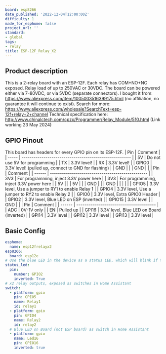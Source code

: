 ```yaml
---
board: esp8266
date_published: '2022-12-04T12:00:00Z'
difficulty: 1
made_for_esphome: false
project_url: ''
standard:
- global
tags:
- relay
title: ESP-12F_Relay_X2
---
```


## Product description

This is a 2-relay board with an ESP-12F.
Each relay has COM+NO+NC exposed. Relay load of up to 250VAC or 30VDC.
The board can be powered either via 7-80VDC, or via 5VDC (separate connectors).
I bought it from: https://www.aliexpress.com/item/1005003516399175.html (no affiliation, no guarantee it will continue to exist).
Search for more: https://www.aliexpress.com/wholesale?SearchText=esp-12f+relay+2+channel
Technical specification here: http://www.chinalctech.com/cpzx/Programmer/Relay_Module/510.html (Link working 23 May 2024)

## GPIO Pinout

This board has headers for every GPIO pin on its ESP-12F.
| Pin   | Comment                                                 |
| ----- | ------------------------------------------------------- |
| 5V    | Do not use 5V for programming                           |
| TX    | 3.3V level!                                             |
| RX    | 3.3V level!                                             |
| GPIO0 | 3.3V level! (pulled up, connect to GND for flashing)    |
| GND   |                                                         |
| GND   |                                                         |
| Pin    | Comment                                           |
| ------ | ------------------------------------------------- |
| 3V3    | For programming, inject 3.3V power here           |
| 3V3    | For programming, inject 3.3V power here           |
| 5V     |                                                   |
| 5V     |                                                   |
| GND    |                                                   |
| GND    |                                                   |
|        |                                                   |
| GPIO5  | 3.3V level, Use a jumper to RY1 to enable Relay 1 |
| GPIO4  | 3.3V level, Use a jumper to RY2 to enable Relay 2 |
| GPIO0  | 3.3V level, Extra GPIO0 Header                    |
| GPIO2  | 3.3V level, Blue LED on ESP (inverted)            |
| GPIO15 | 3.3V level                                        |
| GND    |                                                   |
| Pin    | Comment                                  |
| ------ | ---------------------------------------- |
| ADC    | 0V-1V only                               |
| EN     | Pulled up                                |
| GPI16  | 3.3V level, Blue LED on Board (inverted) |
| GPI14  | 3.3V level                               |
| GPI12  | 3.3V level                               |
| GPI13  | 3.3V level                               |

## Basic Config

```yaml
esphome:
  name: esp12frelayx2
esp8266:
  board: esp12e
# Use the blue LED in the device as a status LED, which will blink if there are warnings (slow) or errors (fast)
status_led:
  pin:
    number: GPIO2
    inverted: True
# x2 relay outputs, exposed as switches in Home Assistant
switch:
  - platform: gpio
    pin: GPIO5
    name: Relay1
    id: relay1
  - platform: gpio
    pin: GPIO4
    name: Relay2
    id: relay2
  # Blue LED on Board (not ESP board) as switch in Home Assistant
  - platform: gpio
    name: Led16
    pin: GPIO16
    inverted: true  
```